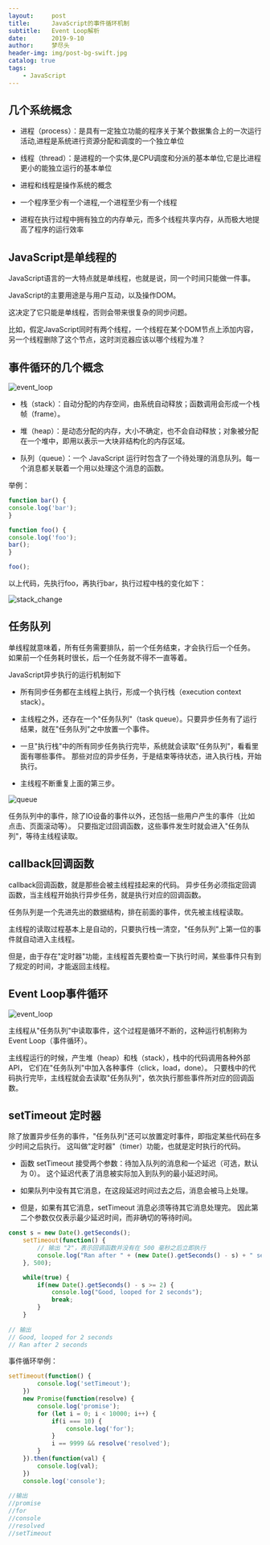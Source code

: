 ```yaml
---
layout:     post
title:      JavaScript的事件循环机制
subtitle:   Event Loop解析
date:       2019-9-10
author:     梦尽头
header-img: img/post-bg-swift.jpg
catalog: true
tags:
    - JavaScript 
---
```

## 几个系统概念

- 进程（process）：是具有一定独立功能的程序关于某个数据集合上的一次运行活动,进程是系统进行资源分配和调度的一个独立单位

- 线程（thread）：是进程的一个实体,是CPU调度和分派的基本单位,它是比进程更小的能独立运行的基本单位

- 进程和线程是操作系统的概念

- 一个程序至少有一个进程,一个进程至少有一个线程

- 进程在执行过程中拥有独立的内存单元，而多个线程共享内存，从而极大地提高了程序的运行效率

## JavaScript是单线程的

JavaScript语言的一大特点就是单线程，也就是说，同一个时间只能做一件事。

JavaScript的主要用途是与用户互动，以及操作DOM。

这决定了它只能是单线程，否则会带来很复杂的同步问题。

比如，假定JavaScript同时有两个线程，一个线程在某个DOM节点上添加内容，另一个线程删除了这个节点，这时浏览器应该以哪个线程为准？

## 事件循环的几个概念

![event_loop](https://lzweife.github.io/img/event_loop.svg)

- 栈（stack）：自动分配的内存空间，由系统自动释放；函数调用会形成一个栈帧（frame）。

- 堆（heap）：是动态分配的内存，大小不确定，也不会自动释放；对象被分配在一个堆中，即用以表示一大块非结构化的内存区域。

- 队列（queue）：一个 JavaScript 运行时包含了一个待处理的消息队列。每一个消息都关联着一个用以处理这个消息的函数。


举例：

```javascript
function bar() {
console.log('bar');
}

function foo() {
console.log('foo');
bar();
}

foo();
```

以上代码，先执行foo，再执行bar，执行过程中栈的变化如下：

![stack_change](https://lzweife.github.io/img/stack_change.png)

## 任务队列

单线程就意味着，所有任务需要排队，前一个任务结束，才会执行后一个任务。
如果前一个任务耗时很长，后一个任务就不得不一直等着。

JavaScript异步执行的运行机制如下

- 所有同步任务都在主线程上执行，形成一个执行栈（execution context stack）。

- 主线程之外，还存在一个"任务队列"（task queue）。只要异步任务有了运行结果，就在"任务队列"之中放置一个事件。

- 一旦"执行栈"中的所有同步任务执行完毕，系统就会读取"任务队列"，看看里面有哪些事件。
那些对应的异步任务，于是结束等待状态，进入执行栈，开始执行。

- 主线程不断重复上面的第三步。


![queue](https://lzweife.github.io/img/queue.jpg)

任务队列中的事件，除了IO设备的事件以外，还包括一些用户产生的事件（比如点击、页面滚动等）。
只要指定过回调函数，这些事件发生时就会进入"任务队列"，等待主线程读取。

## callback回调函数

callback回调函数，就是那些会被主线程挂起来的代码。
异步任务必须指定回调函数，当主线程开始执行异步任务，就是执行对应的回调函数。

任务队列是一个先进先出的数据结构，排在前面的事件，优先被主线程读取。

主线程的读取过程基本上是自动的，只要执行栈一清空，"任务队列"上第一位的事件就自动进入主线程。

但是，由于存在"定时器"功能，主线程首先要检查一下执行时间，某些事件只有到了规定的时间，才能返回主线程。

## Event Loop事件循环

![event_loop](https://lzweife.github.io/img/event_loop.png)

主线程从"任务队列"中读取事件，这个过程是循环不断的，这种运行机制称为Event Loop（事件循环）。

主线程运行的时候，产生堆（heap）和栈（stack），栈中的代码调用各种外部API，
它们在"任务队列"中加入各种事件（click，load，done）。
只要栈中的代码执行完毕，主线程就会去读取"任务队列"，依次执行那些事件所对应的回调函数。

## setTimeout 定时器

除了放置异步任务的事件，"任务队列"还可以放置定时事件，即指定某些代码在多少时间之后执行。
这叫做"定时器"（timer）功能，也就是定时执行的代码。

- 函数 setTimeout 接受两个参数：待加入队列的消息和一个延迟（可选，默认为 0）。
这个延迟代表了消息被实际加入到队列的最小延迟时间。

- 如果队列中没有其它消息，在这段延迟时间过去之后，消息会被马上处理。

- 但是，如果有其它消息，setTimeout 消息必须等待其它消息处理完。
因此第二个参数仅仅表示最少延迟时间，而非确切的等待时间。


```javascript
const s = new Date().getSeconds();
    setTimeout(function() {
        // 输出 "2"，表示回调函数并没有在 500 毫秒之后立即执行
        console.log("Ran after " + (new Date().getSeconds() - s) + " seconds");
    }, 500);

    while(true) {
        if(new Date().getSeconds() - s >= 2) {
            console.log("Good, looped for 2 seconds");
            break;
        }
    }
    
// 输出
// Good, looped for 2 seconds
// Ran after 2 seconds
```

事件循环举例：

```javascript
setTimeout(function() {
        console.log('setTimeout');
    })
    new Promise(function(resolve) {
        console.log('promise');
        for (let i = 0; i < 10000; i++) {
            if(i === 10) {
                console.log('for');
            }
            i == 9999 && resolve('resolved');
        }
    }).then(function(val) {
        console.log(val);
    })
    console.log('console');
    
//输出
//promise
//for
//console
//resolved
//setTimeout
```

